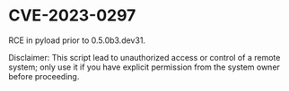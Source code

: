 # CVE-2023-0297
RCE in pyload prior to 0.5.0b3.dev31.

Disclaimer: This script lead to unauthorized access or control of a remote system; only use it if you have explicit permission from the system owner before proceeding.
